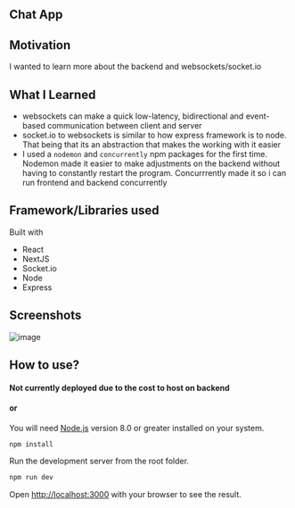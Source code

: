 ## Chat App

## Motivation 
I wanted to learn more about the backend and websockets/socket.io 

## What I Learned
- websockets  can make a quick low-latency, bidirectional and event-based communication between client and server
- socket.io to websockets is similar to how express framework is to node. That being that its an abstraction that makes the working with it easier
- I used a `nodemon` and `concurrently` npm packages for the first time. Nodemon made it easier to make adjustments on the backend without having to constantly restart the program. Concurrrently made it so i can run frontend and backend concurrently


## Framework/Libraries used
 Built with 
 - React 
 - NextJS 
 - Socket.io
 - Node
 - Express
 
## Screenshots
![image](https://user-images.githubusercontent.com/23703863/220799677-71b06587-d63c-4047-9c60-03be11608427.png)


## How to use?

#### Not currently deployed due to the cost to host on backend
#### or 

You will need [Node.js](https://nodejs.org) version 8.0 or greater installed on your system.
```
npm install
```
Run the development server from the root folder.
```bash
npm run dev

```
Open [http://localhost:3000](http://localhost:3000) with your browser to see the result.
